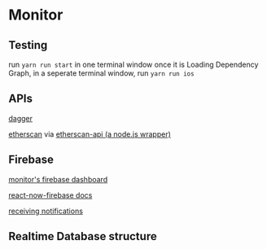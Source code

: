 # Monitor

## Testing

run `yarn run start` in one terminal window
once it is Loading Dependency Graph, in a seperate terminal window, run `yarn run ios`

## APIs

[dagger](https://matic.network/dagger/)

[etherscan](https://etherscan.io/apis#accounts) via [etherscan-api (a node.js wrapper)](https://sebs.github.io/etherscan-api/)

## Firebase

[monitor's firebase dashboard](https://console.firebase.google.com/u/0/project/monitor-3f707/authentication/users)

[react-now-firebase docs](https://rnfirebase.io/docs/)

[receiving notifications](https://rnfirebase.io/docs/v4.3.x/notifications/receiving-notifications)

## Realtime Database structure

